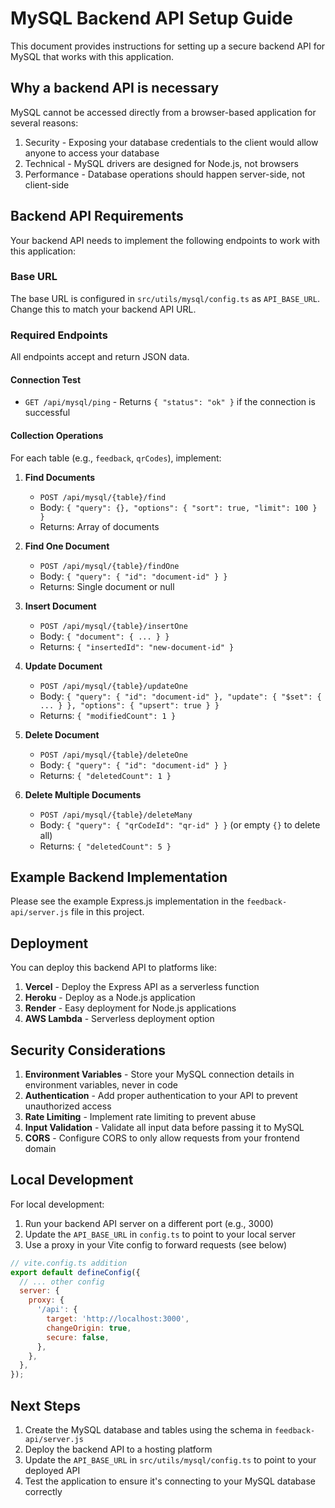 # MySQL Backend API Setup Guide

This document provides instructions for setting up a secure backend API for MySQL that works with this application.

## Why a backend API is necessary

MySQL cannot be accessed directly from a browser-based application for several reasons:
1. Security - Exposing your database credentials to the client would allow anyone to access your database
2. Technical - MySQL drivers are designed for Node.js, not browsers
3. Performance - Database operations should happen server-side, not client-side

## Backend API Requirements

Your backend API needs to implement the following endpoints to work with this application:

### Base URL

The base URL is configured in `src/utils/mysql/config.ts` as `API_BASE_URL`. Change this to match your backend API URL.

### Required Endpoints

All endpoints accept and return JSON data.

#### Connection Test
- `GET /api/mysql/ping` - Returns `{ "status": "ok" }` if the connection is successful

#### Collection Operations

For each table (e.g., `feedback`, `qrCodes`), implement:

1. **Find Documents**
   - `POST /api/mysql/{table}/find`
   - Body: `{ "query": {}, "options": { "sort": true, "limit": 100 } }`
   - Returns: Array of documents

2. **Find One Document**
   - `POST /api/mysql/{table}/findOne`
   - Body: `{ "query": { "id": "document-id" } }`
   - Returns: Single document or null

3. **Insert Document**
   - `POST /api/mysql/{table}/insertOne`
   - Body: `{ "document": { ... } }`
   - Returns: `{ "insertedId": "new-document-id" }`

4. **Update Document**
   - `POST /api/mysql/{table}/updateOne`
   - Body: `{ "query": { "id": "document-id" }, "update": { "$set": { ... } }, "options": { "upsert": true } }`
   - Returns: `{ "modifiedCount": 1 }`

5. **Delete Document**
   - `POST /api/mysql/{table}/deleteOne`
   - Body: `{ "query": { "id": "document-id" } }`
   - Returns: `{ "deletedCount": 1 }`

6. **Delete Multiple Documents**
   - `POST /api/mysql/{table}/deleteMany`
   - Body: `{ "query": { "qrCodeId": "qr-id" } }` (or empty `{}` to delete all)
   - Returns: `{ "deletedCount": 5 }`

## Example Backend Implementation

Please see the example Express.js implementation in the `feedback-api/server.js` file in this project.

## Deployment

You can deploy this backend API to platforms like:

1. **Vercel** - Deploy the Express API as a serverless function
2. **Heroku** - Deploy as a Node.js application
3. **Render** - Easy deployment for Node.js applications
4. **AWS Lambda** - Serverless deployment option

## Security Considerations

1. **Environment Variables** - Store your MySQL connection details in environment variables, never in code
2. **Authentication** - Add proper authentication to your API to prevent unauthorized access
3. **Rate Limiting** - Implement rate limiting to prevent abuse
4. **Input Validation** - Validate all input data before passing it to MySQL
5. **CORS** - Configure CORS to only allow requests from your frontend domain

## Local Development

For local development:
1. Run your backend API server on a different port (e.g., 3000)
2. Update the `API_BASE_URL` in `config.ts` to point to your local server
3. Use a proxy in your Vite config to forward requests (see below)

```javascript
// vite.config.ts addition
export default defineConfig({
  // ... other config
  server: {
    proxy: {
      '/api': {
        target: 'http://localhost:3000',
        changeOrigin: true,
        secure: false,
      },
    },
  },
});
```

## Next Steps

1. Create the MySQL database and tables using the schema in `feedback-api/server.js`
2. Deploy the backend API to a hosting platform
3. Update the `API_BASE_URL` in `src/utils/mysql/config.ts` to point to your deployed API
4. Test the application to ensure it's connecting to your MySQL database correctly
